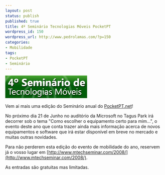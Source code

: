 ```yaml
---
layout: post
status: publish
published: true
title: 4º Seminário Tecnologias Móveis PocketPT
wordpress_id: 150
wordpress_url: http://www.pedrolamas.com/?p=150
categories:
- Mobilidade
tags:
- PocketPT
- Seminário
---
```

[![4º Seminário Tecnologias Móveis PocketPT](wp-content/uploads/2008/05/seminario_pocketpt_2008.jpg "seminario_pocketpt_2008")](http://www.mtechseminar.com/2008/)

Vem ai mais uma edição do Seminário anual do [PocketPT.net](http://www.pocketpt.net)!

No próximo dia 21 de Junho no auditório da Microsoft no Tagus Park irá decorrer sob o tema "Como escolher o equipamento certo para mim…", o evento deste ano que conta trazer ainda mais informação acerca de novos equipamentos e software que irá estar dísponível em breve no mercado e muitas outras novidades.

Para não perderem esta edição do evento de mobilidade do ano, reservem já o vosso lugar em [http://www.mtechseminar.com/2008/](http://www.mtechseminar.com/2008/).

As entradas são gratuitas mas limitadas.
